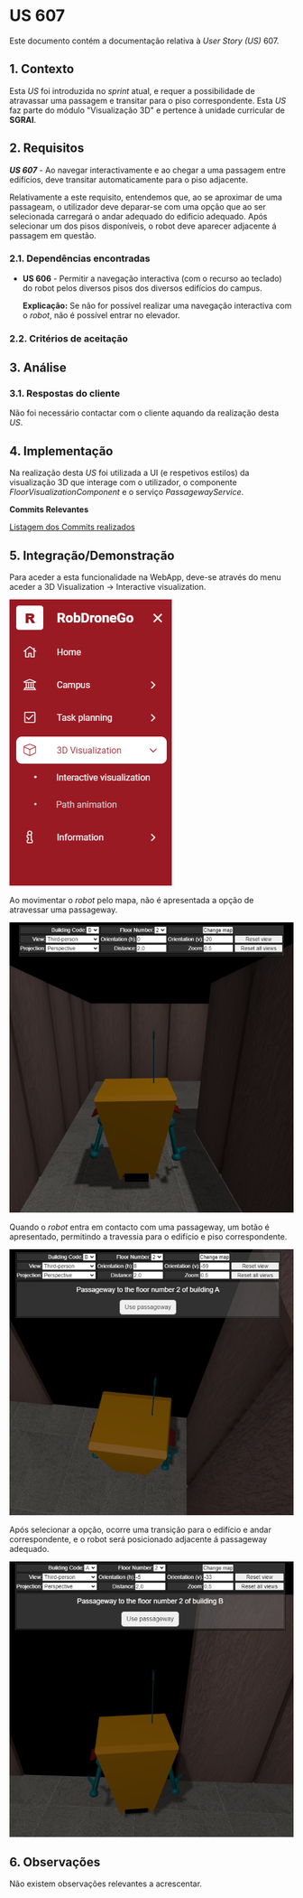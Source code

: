 # US 607

Este documento contém a documentação relativa à *User Story (US)* 607.

## 1. Contexto

Esta *US* foi introduzida no *sprint* atual, e requer a possibilidade de atravassar uma passagem e transitar para o piso correspondente.
Esta *US* faz parte do módulo "Visualização 3D" e pertence à unidade curricular de **SGRAI**.

## 2. Requisitos

***US 607*** - Ao navegar interactivamente e ao chegar a uma passagem entre edifícios, deve transitar automaticamente para o piso adjacente.

Relativamente a este requisito, entendemos que, ao se aproximar de uma passageam, o utilizador deve deparar-se com uma opção que ao ser selecionada carregará o andar adequado do edificio adequado.
Após selecionar um dos pisos disponíveis, o robot deve aparecer adjacente á passagem em questão.

### 2.1. Dependências encontradas

- **US 606** - Permitir a navegação interactiva (com o recurso ao teclado) do robot pelos diversos pisos dos diversos edifícios do campus.

  **Explicação:** Se não for possível realizar uma navegação interactiva com o *robot*, não é possível entrar no elevador.

### 2.2. Critérios de aceitação

## 3. Análise

### 3.1. Respostas do cliente

Não foi necessário contactar com o cliente aquando da realização desta *US*.

## 4. Implementação

Na realização desta *US* foi utilizada a UI (e respetivos estilos) da visualização 3D que interage com o utilizador, o componente *FloorVisualizationComponent* e o serviço *PassagewayService*.

**Commits Relevantes**

[Listagem dos Commits realizados](https://1191296gg.atlassian.net/browse/S50-63)

## 5. Integração/Demonstração

Para aceder a esta funcionalidade na WebApp, deve-se através do menu aceder a 3D Visualization -> Interactive visualization.

![Opção do menu para esta funcionalidade](IMG/menu_option.PNG)

Ao movimentar o *robot* pelo mapa, não é apresentada a opção de atravessar uma passageway.

![Menu não é exibido fora do elevador](IMG/not_touching_passageway.png)

Quando o *robot* entra em contacto com uma passageway, um botão é apresentado, permitindo a travessia para o edifício e piso correspondente.

![Menu é exibido ao entrar no elevador](IMG/touching_passageway.png)

Após selecionar a opção, ocorre uma transição para o edifício e andar correspondente, e o robot será posicionado adjacente á passageway adequado.

![Visualização após a transição de piso](IMG/transited_throught_passageway.png)

## 6. Observações

Não existem observações relevantes a acrescentar.
